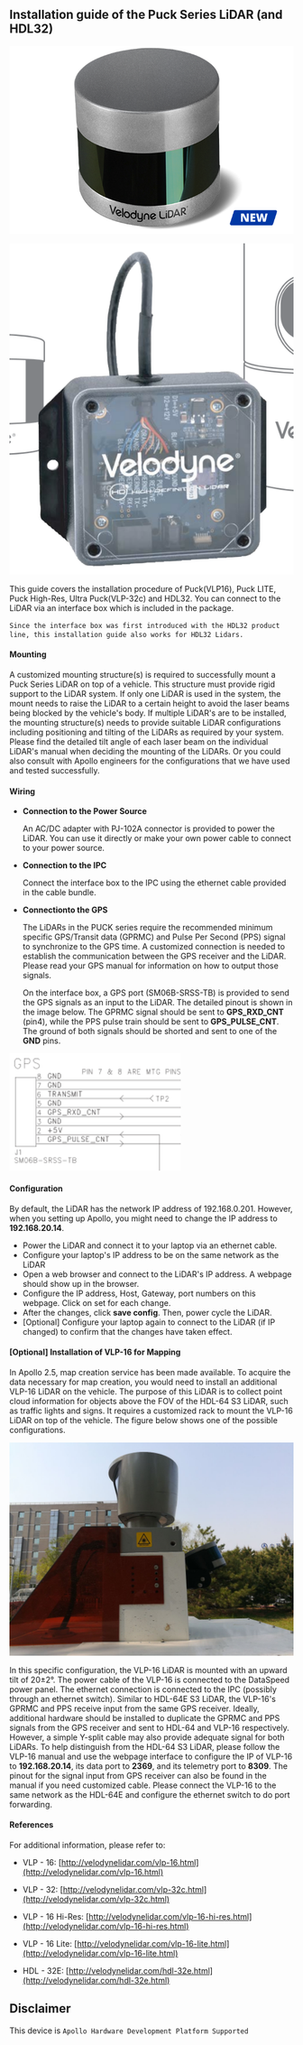 ## Installation guide of the Puck Series LiDAR (and HDL32)
![lidar_image](images/lidar_pic_vlp32c.png)

![Interface_Box](images/lidar_interface_box.png)

This guide covers the installation procedure of Puck(VLP16), Puck LITE, Puck High-Res, Ultra Puck(VLP-32c) and HDL32.
You can connect to the LiDAR via an interface box which is included in the package.

```
Since the interface box was first introduced with the HDL32 product line, this installation guide also works for HDL32 Lidars.
```
#### Mounting

A customized mounting structure(s) is required to successfully mount a Puck Series LiDAR on top of a vehicle. This structure must provide rigid support to the LiDAR system. If only one LiDAR is used in the system, the mount needs to raise the LiDAR to a certain height to avoid the laser beams being blocked by the vehicle's body. If multiple LiDAR's are to be installed, the mounting structure(s) needs to provide suitable LiDAR configurations including positioning and tilting of the LiDARs as required by your system. Please find the detailed tilt angle of each laser beam on the individual LiDAR's manual when deciding the mounting of the LiDARs. Or you could also consult with Apollo engineers for the configurations that we have used and tested successfully.

#### Wiring

* **Connection to the Power Source**

   An AC/DC adapter with PJ-102A connector is provided to power the LiDAR. You can use it directly or make your own power cable to connect to your power source.

* **Connection to the IPC**

  Connect the interface box to the IPC using the ethernet cable provided in the cable bundle.

* **Connectionto the GPS**

   The LiDARs in the PUCK series require the recommended minimum specific GPS/Transit data (GPRMC) and Pulse Per Second (PPS) signal to synchronize to the GPS time. A customized connection is needed to establish the communication between the GPS receiver and the LiDAR. Please read your GPS manual for information on how to output those signals.  

   On the interface box, a GPS port (SM06B-SRSS-TB) is provided to send the GPS signals as an input to the LiDAR. The detailed pinout is shown in the image below. The GPRMC signal should be sent to **GPS_RXD_CNT** (pin4), while the PPS pulse train should be sent to **GPS_PULSE_CNT**. The ground of both signals should be shorted and sent to one of the **GND** pins.

![gps_pinout](images/lidar_gps_pinout.png)

#### Configuration
By default, the LiDAR has the network IP address of 192.168.0.201. However, when you setting up Apollo, you might need to change the IP address to **192.168.20.14**. 

* Power the LiDAR and connect it to your laptop via an ethernet cable.
* Configure your laptop's IP address to be on the same network as the LiDAR
* Open a web browser and connect to the LiDAR's IP address. A webpage should show up in the browser.
* Configure the IP address, Host, Gateway, port numbers on this webpage. Click on set for each change.
* After the changes, click **save config**. Then, power cycle the LiDAR.
* [Optional] Configure your laptop again to connect to the LiDAR (if IP changed) to confirm that the changes have taken effect.

#### [Optional] Installation of VLP-16 for Mapping

In Apollo 2.5, map creation service has been made available. To acquire the data necessary for map creation, you would need to install an additional VLP-16 LiDAR on the vehicle. The purpose of this LiDAR is to collect point cloud information for objects above the FOV of the HDL-64 S3 LiDAR, such as traffic lights and signs. It requires a customized rack to mount the VLP-16 LiDAR on top of the vehicle. The figure below shows one of the possible configurations. 

![VLP_16_installation](images/VLP16_install_configuration.jpg)

In this specific configuration, the VLP-16 LiDAR is mounted with an upward tilt of 20±2°. The power cable of the VLP-16 is connected to the DataSpeed power panel. The ethernet connection is connected to the IPC (possibly through an ethernet switch). Similar to HDL-64E S3 LiDAR, the VLP-16's GPRMC and PPS receive input from the same GPS receiver. Ideally, additional hardware should be installed to duplicate the GPRMC and PPS signals from the GPS receiver and sent to HDL-64 and VLP-16 respectively. However, a simple Y-split cable may also provide adequate signal for both LiDARs. To help distinguish from the HDL-64 S3 LiDAR, please follow the VLP-16 manual and use the webpage interface to configure the IP of VLP-16 to **192.168.20.14**, its data port to **2369**, and its telemetry port to **8309**. The pinout for the signal input from GPS receiver can also be found in the manual if you need customized cable. Please connect the VLP-16 to the same network as the HDL-64E and configure the ethernet switch to do port forwarding.

#### References

For additional information, please refer to:

* VLP - 16: [http://velodynelidar.com/vlp-16.html](http://velodynelidar.com/vlp-16.html)

* VLP - 32: [http://velodynelidar.com/vlp-32c.html](http://velodynelidar.com/vlp-32c.html)

* VLP - 16 Hi-Res: [http://velodynelidar.com/vlp-16-hi-res.html](http://velodynelidar.com/vlp-16-hi-res.html)

* VLP - 16 Lite: [http://velodynelidar.com/vlp-16-lite.html](http://velodynelidar.com/vlp-16-lite.html)

* HDL - 32E: [http://velodynelidar.com/hdl-32e.html](http://velodynelidar.com/hdl-32e.html)

## Disclaimer

This device is `Apollo Hardware Development Platform Supported`



